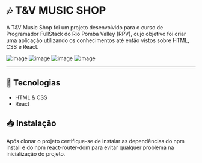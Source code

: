 # 🎶 T&V MUSIC SHOP
A T&V Music Shop foi um projeto desenvolvido para o curso de Programador FullStack do Rio Pomba Valley (RPV), cujo objetivo foi criar uma aplicação utilizando os conhecimentos até então vistos sobre HTML, CSS e React.

![image](https://github.com/tarsibfritz/TVMusicShop/assets/157611569/4c55c141-7209-41c3-b4b7-4182c45162da)
![image](https://github.com/tarsibfritz/TVMusicShop/assets/157611569/b1fc5e3a-cc9c-4f1e-ba16-b7d1e8e8c683)
![image](https://github.com/tarsibfritz/TVMusicShop/assets/157611569/b7fc3005-7c16-4023-894f-62b8a98ca6de)
![image](https://github.com/tarsibfritz/TVMusicShop/assets/157611569/727d6b10-19b0-44b6-8117-8e2b96518f85)

--------------

## 🚀 Tecnologias
- HTML & CSS
- React

## 📥 Instalação
Após clonar o projeto certifique-se de instalar as dependências do npm install e do npm react-router-dom para evitar qualquer problema na inicialização do projeto.
